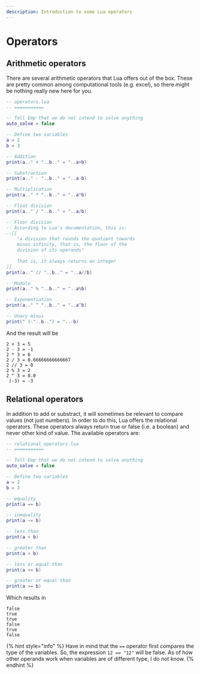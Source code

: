 ```yaml
---
description: Introduction to some Lua operators
---
```


# Operators

## Arithmetic operators

There are several arithmetic operators that Lua offers out of the box. These are pretty common among computational tools \(e.g. excel\), so there might be nothing really new here for you.

```lua
-- operators.lua
-- ===========

-- Tell Emp that we do not intend to solve anything
auto_solve = false 

-- Define two variables
a = 2
b = 3

-- Addition
print(a.." + "..b.." = "..a+b)

-- Substraction
print(a.." - "..b.." = "..a-b)

-- Multiplication
print(a.." * "..b.." = "..a*b)

-- Float division
print(a.." / "..b.." = "..a/b)

-- Floor division
-- According to Lua's documentation, this is:
--[[
    "a division that rounds the quotient towards 
    minus infinity, that is, the floor of the 
    division of its operands"
    
    That is, it always returns an integer 
]]
print(a.." // "..b.." = "..a//b)

-- Modulo
print(a.." % "..b.." = "..a%b)

-- Exponentiation
print(a.." ^ "..b.." = "..a^b)

-- Unary minus
print(" (-"..b..") = "..-b)
```

And the result will be

```text
2 + 3 = 5
2 - 3 = -1
2 * 3 = 6
2 / 3 = 0.66666666666667
2 // 3 = 0
2 % 3 = 2
2 ^ 3 = 8.0
 (-3) = -3
```

## Relational operators

In addition to add or substract, it will sometimes be relevant to compare values \(not just numbers\). In order to do this, Lua offers the relational operators. These operators always return true or false \(i.e. a boolean\) and never other kind of value. The available operators are:

```lua
-- relational_operators.lua
-- ===========

-- Tell Emp that we do not intend to solve anything
auto_solve = false 

-- Define two variables
a = 2
b = 3

-- equality
print(a == b)

-- inequality
print(a ~= b)

-- less than
print(a < b)

-- greater than
print(a > b)

-- less or equal than
print(a <= b)

-- greater or equal than
print(a >= b)


```

Which results in

```text
false
true
true
false
true
false
```

{% hint style="info" %}
Have in mind that the `==` operator first compares the type of the variables. So, the expression `12 == "12"` will be false. As of how other operands work when variables are of different type, I do not know.
{% endhint %}



